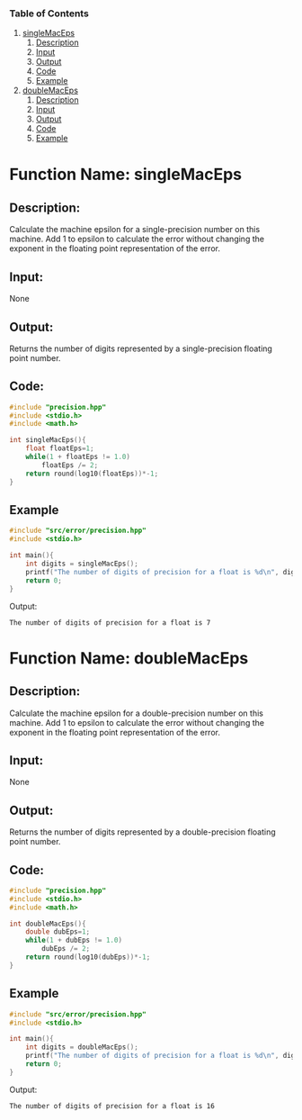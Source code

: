 ### Table of Contents
1. [singleMacEps](#function-name-singlemaceps)
   1. [Description](#description)
   2. [Input](#input)
   3. [Output](#output)
   4. [Code](#code)
   5. [Example](#example)
2. [doubleMacEps](#function-name-doublemaceps)
   1. [Description](#description-1)
   2. [Input](#input-1)
   3. [Output](#output-1)
   4. [Code](#code-1)
   5. [Example](#example-1)

# Function Name: singleMacEps

## Description: 
Calculate the machine epsilon for a single-precision number on this machine.
Add 1 to epsilon to calculate the error without changing the exponent in the
floating point representation of the error.

## Input:
None

## Output:
Returns the number of digits represented by a single-precision floating point
number.

## Code:
```c
#include "precision.hpp"
#include <stdio.h>
#include <math.h>

int singleMacEps(){
    float floatEps=1;
    while(1 + floatEps != 1.0)
        floatEps /= 2;
    return round(log10(floatEps))*-1;
}
```

## Example
```c
#include "src/error/precision.hpp"
#include <stdio.h>

int main(){
    int digits = singleMacEps();
    printf("The number of digits of precision for a float is %d\n", digits);
    return 0;
}
```
Output:
```
The number of digits of precision for a float is 7
```



# Function Name: doubleMacEps

## Description: 
Calculate the machine epsilon for a double-precision number on this machine.
Add 1 to epsilon to calculate the error without changing the exponent in the
floating point representation of the error.

## Input:
None

## Output:
Returns the number of digits represented by a double-precision floating point
number.

## Code:
```c
#include "precision.hpp"
#include <stdio.h>
#include <math.h>

int doubleMacEps(){
    double dubEps=1;
    while(1 + dubEps != 1.0)
        dubEps /= 2;
    return round(log10(dubEps))*-1;
}
```

## Example
```c
#include "src/error/precision.hpp"
#include <stdio.h>

int main(){
    int digits = doubleMacEps();
    printf("The number of digits of precision for a float is %d\n", digits);
    return 0;
}
```
Output:
```
The number of digits of precision for a float is 16
```
